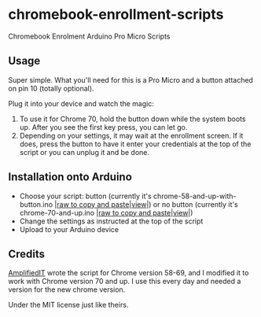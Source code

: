 # chromebook-enrollment-scripts
Chromebook Enrolment Arduino Pro Micro Scripts

## Usage

Super simple. What you'll need for this is a Pro Micro and a button attached on pin 10 (totally optional).

Plug it into your device and watch the magic:

1. To use it for Chrome 70, hold the button down while the system boots up. After you see the first key press, you can let go.
2. Depending on your settings, it may wait at the enrollment screen. If it does, press the button to have it enter your credentials at the top of the script or you can unplug it and be done.

## Installation onto Arduino

- Choose your script: button (currently it's chrome-58-and-up-with-button.ino |[raw to copy and paste](https://github.com/iamtheyammer/chromebook-enrollment-scripts/raw/master/chrome-58-and-up-with-button.ino)|[view](https://github.com/iamtheyammer/chromebook-enrollment-scripts/blob/master/chrome-58-and-up-with-button.ino)|) or no button (currently it's chrome-70-and-up.ino |[raw to copy and paste](https://github.com/iamtheyammer/chromebook-enrollment-scripts/raw/master/chrome-70-and-up.ino)|[view](https://github.com/iamtheyammer/chromebook-enrollment-scripts/blob/master/chrome-70-and-up.ino)|)
- Change the settings as instructed at the top of the script
- Upload to your Arduino device

## Credits
[AmplifiedIT](https://labs.amplifiedit.com/centipede/) wrote the script for Chrome version 58-69, and I modified it to work with Chrome version 70 and up. I use this every day and needed a version for the new chrome version.

Under the MIT license just like theirs.
